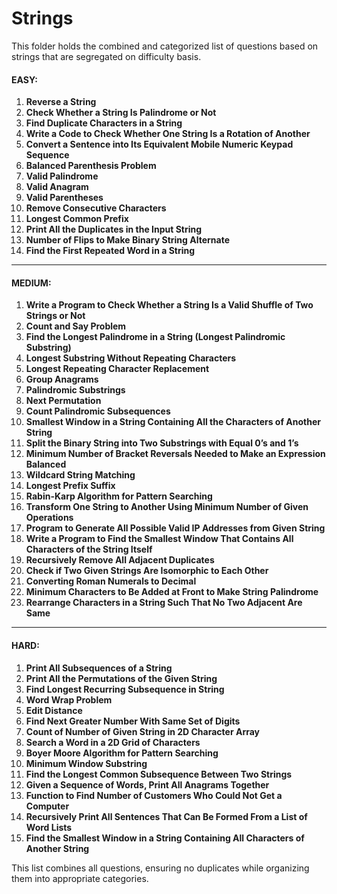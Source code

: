 # Strings
This folder holds the combined and categorized list of questions based on strings that are segregated on difficulty basis. 


#### EASY:
1. **Reverse a String**  
2. **Check Whether a String Is Palindrome or Not**  
3. **Find Duplicate Characters in a String**  
4. **Write a Code to Check Whether One String Is a Rotation of Another**  
5. **Convert a Sentence into Its Equivalent Mobile Numeric Keypad Sequence**  
6. **Balanced Parenthesis Problem**  
7. **Valid Palindrome**  
8. **Valid Anagram**  
9. **Valid Parentheses**  
10. **Remove Consecutive Characters**  
11. **Longest Common Prefix**  
12. **Print All the Duplicates in the Input String**  
13. **Number of Flips to Make Binary String Alternate**  
14. **Find the First Repeated Word in a String**  

---

#### MEDIUM:
1. **Write a Program to Check Whether a String Is a Valid Shuffle of Two Strings or Not**  
2. **Count and Say Problem**  
3. **Find the Longest Palindrome in a String (Longest Palindromic Substring)**  
4. **Longest Substring Without Repeating Characters**  
5. **Longest Repeating Character Replacement**  
6. **Group Anagrams**  
7. **Palindromic Substrings**  
8. **Next Permutation**  
9. **Count Palindromic Subsequences**  
10. **Smallest Window in a String Containing All the Characters of Another String**  
11. **Split the Binary String into Two Substrings with Equal 0’s and 1’s**  
12. **Minimum Number of Bracket Reversals Needed to Make an Expression Balanced**  
13. **Wildcard String Matching**  
14. **Longest Prefix Suffix**  
15. **Rabin-Karp Algorithm for Pattern Searching**  
16. **Transform One String to Another Using Minimum Number of Given Operations**  
17. **Program to Generate All Possible Valid IP Addresses from Given String**  
18. **Write a Program to Find the Smallest Window That Contains All Characters of the String Itself**  
19. **Recursively Remove All Adjacent Duplicates**  
20. **Check if Two Given Strings Are Isomorphic to Each Other**  
21. **Converting Roman Numerals to Decimal**  
22. **Minimum Characters to Be Added at Front to Make String Palindrome**  
23. **Rearrange Characters in a String Such That No Two Adjacent Are Same**  

---

#### HARD:
1. **Print All Subsequences of a String**  
2. **Print All the Permutations of the Given String**  
3. **Find Longest Recurring Subsequence in String**  
4. **Word Wrap Problem**  
5. **Edit Distance**  
6. **Find Next Greater Number With Same Set of Digits**  
7. **Count of Number of Given String in 2D Character Array**  
8. **Search a Word in a 2D Grid of Characters**  
9. **Boyer Moore Algorithm for Pattern Searching**  
10. **Minimum Window Substring**  
11. **Find the Longest Common Subsequence Between Two Strings**  
12. **Given a Sequence of Words, Print All Anagrams Together**  
13. **Function to Find Number of Customers Who Could Not Get a Computer**  
14. **Recursively Print All Sentences That Can Be Formed From a List of Word Lists**  
15. **Find the Smallest Window in a String Containing All Characters of Another String**  

This list combines all questions, ensuring no duplicates while organizing them into appropriate categories.
